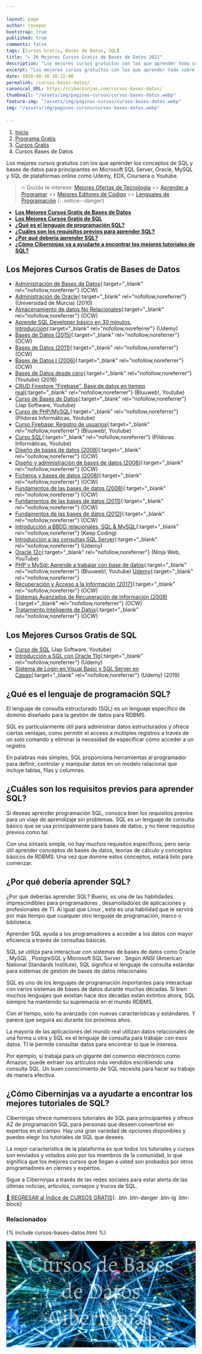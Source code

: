 ```yaml
---

layout: page
author: rosepac
bootstrap: true
published: true
comments: false
tags: [Cursos Gratis, Bases de Datos, SQL]
title: "▷ 26 Mejores Cursos Gratis de Bases de Datos 2021"
description: "Los mejores cursos gratuitos con los que aprender todo sobre las bases de datos, desde cero hasta nivel experto"
excerpt: "Los mejores cursos gratuitos con los que aprender todo sobre las bases de datos, desde cero hasta nivel experto"
date: 2020-08-30 10:22:00
permalink: /cursos-bases-datos/
canonical_URL: https://ciberninjas.com/cursos-bases-datos/
thumbnail: "/assets/img/paginas-cursos/cursos-bases-datos.webp"
feature-img: "/assets/img/paginas-cursos/cursos-bases-datos.webp"
img: "/assets/img/paginas-cursos/cursos-bases-datos.webp"

---
```


<div class="hidden-sm-down">
<nav aria-label="breadcrumb">
  <ol class="breadcrumb">
    <li class="breadcrumb-item"><a href="/">Inicio</a></li>
    <li class="breadcrumb-item"><a href="/programa-gratis/">Programa Gratis</a></li>
    <li class="breadcrumb-item"><a href="/cursos-tecnologia/">Cursos Gratis</a></li>
    <li class="breadcrumb-item active" aria-current="page">Cursos Bases de Datos</li>
  </ol>
</nav>
</div>

<script type="application/ld+json">
{
 "@context": "https://schema.org",
 "@type": "BreadcrumbList",
 "itemListElement":
 [
  {
   "@type": "ListItem",
   "position": 1,
   "item":
   {
    "@id": "https://ciberninjas.com/programa-gratis/",
    "name": "Programar Gratis"
    }
  },
  {
   "@type": "ListItem",
   "position": 2,
   "item":
   {
    "@id": "https://ciberninjas.com/cursos-tecnologia/",
    "name": "Los Mejores Cursos GRATIS de Programación y Tecnología Online 2021"
    }
  },
  {
   "@type": "ListItem",
  "position": 3,
  "item":
   {
     "@id": "https://ciberninjas.com/cursos-bases-datos/",
     "name": "Los Mejores Cursos Gratis de Bases de Datos 2021"
   }
  }
 ]
}
</script>

Los mejores cursos gratuitos con los que aprender los conceptos de SQL y bases de datos para principiantes en Microsoft SQL Server, Oracle, MySQL y SQL de plataformas online como Udemy, EDX, Coursera o Youtube.
<!-- https://medium.com/javarevisited/7-free-courses-to-learn-database-and-sql-for-programmers-and-data-scientist-e7ae19514ed2 -->

> 🔥 Quizás te interese: [Mejores Ofertas de Tecnología](/amazon/) >> [Aprender a Programar](/programar/) >> [Mejores Editores de Código](/mejores-editores-texto/) >> [Lenguajes de Programación](/15-mejores-lenguajes-programacion/)
{: .notice--danger}

- [**Los Mejores Cursos Gratis de Bases de Datos**](#los-mejores-cursos-gratis-de-bases-de-datos)
- [**Los Mejores Cursos Gratis de SQL**](#los-mejores-cursos-gratis-de-sql)
- [**¿Qué es el lenguaje de programación SQL?**](#qué-es-el-lenguaje-de-programación-sql)
- [**¿Cuáles son los requisitos previos para aprender SQL?**](#cuáles-son-los-requisitos-previos-para-aprender-sql)
- [**¿Por qué debería aprender SQL?**](#por-qué-debería-aprender-sql)
- [**¿Cómo Ciberninjas va a ayudarte a encontrar los mejores tutoriales de SQL?**](#cómo-ciberninjas-va-a-ayudarte-a-encontrar-los-mejores-tutoriales-de-sql)

## **Los Mejores Cursos Gratis de Bases de Datos**

- [Administración de Bases de Datos](https://ouo.io/3lo31e){:target="_blank" rel="nofollow,noreferrer"} (OCW)
- [Administración de Oracle](https://ouo.io/mFbGMZ){:target="_blank" rel="nofollow,noreferrer"} (Universidad de Murcia) (2010)
- [Almacenamiento de datos No Relacionales](https://ocw.unican.es/course/view.php?id=231){:target="_blank" rel="nofollow,noreferrer"} (OCW)
- [Aprende SQL Developer básico en 30 minutos. Introducción](https://ouo.io/E0zu9S){:target="_blank" rel="nofollow,noreferrer"} (Udemy)
- [Bases de Datos (2015)](http://repositori.uji.es/xmlui/handle/10234/168735){:target="_blank" rel="nofollow,noreferrer"} (OCW)
- [Bases de Datos (2011)](https://ocw.unican.es/course/view.php?id=163){:target="_blank" rel="nofollow,noreferrer"} (OCW)
- [Bases de Datos I (2006)](https://ocw.ua.es/es/ingenieria-y-arquitectura/bases-de-datos-i-2006.html){:target="_blank" rel="nofollow,noreferrer"} (OCW)
- [Bases de Datos desde cero](https://www.youtube.com/playlist?list=PLzSFZWTjelbJ01UciHPAWTqUFWesoGr9A){:target="_blank" rel="nofollow,noreferrer"} (Youtube) (2016)
- [CRUD Firestore "Firebase". Base de datos en tiempo real](https://www.youtube.com/playlist?list=PLPl81lqbj-4IdJzDKoih6vXDP2Y8w5RGq){:target="_blank" rel="nofollow,noreferrer"} (Bluuweb!, Youtube)
- [Curso de Bases de Datos](/bases-datos-con-jap-software/){:target="_blank" rel="nofollow,noreferrer"} (Jap Software, Youtube)
- [Curso de PHP/MySQL](https://www.youtube.com/playlist?list=PLU8oAlHdN5BkinrODGXToK9oPAlnJxmW_){:target="_blank" rel="nofollow,noreferrer"} (Pildoras Informáticas, Youtube)
- [Curso Firebase: Registro de usuarios](https://www.youtube.com/playlist?list=PLPl81lqbj-4JiR1Cio6xEygCZDmZmDUWI){:target="_blank" rel="nofollow,noreferrer"} (Bluuweb!, Youtube)
- [Curso SQL](https://www.youtube.com/playlist?list=PLU8oAlHdN5Bmx-LChV4K3MbHrpZKefNwn){:target="_blank" rel="nofollow,noreferrer"} (Pildoras Informáticas, Youtube)
- [Diseño de bases de datos (2008)](http://ocw.uc3m.es/ingenieria-informatica/diseno-de-bases-de-datos){:target="_blank" rel="nofollow,noreferrer"} (OCW)
- [Diseño y administración de bases de datos (2008)](http://ocw.uc3m.es/ingenieria-informatica/diseno-y-administracion-de-bases-de-datos){:target="_blank" rel="nofollow,noreferrer"} (OCW)
- [Ficheros y bases de datos (2008)](http://ocw.uc3m.es/cursos-archivados/ficheros-y-bases-de-datos){:target="_blank" rel="nofollow,noreferrer"} (OCW)
- [Fundamentos de las bases de datos (2008)](http://ocw.uc3m.es/ingenieria-informatica/fundamentos-de-bases-de-datos){:target="_blank" rel="nofollow,noreferrer"} (OCW)
- [Fundamentos de las bases de datos (2011)](https://ocw.ua.es/es/ingenieria-y-arquitectura/fundamentos-de-las-bases-de-datos-2011.html){:target="_blank" rel="nofollow,noreferrer"} (OCW)
- [Fundamentos de las bases de datos (2012)](http://ocw.uc3m.es/ingenieria-informatica/fundamentos-de-las-bases-de-datos){:target="_blank" rel="nofollow,noreferrer"} (OCW)
- [Introducción a BBDD relacionales, SQL & MySQL](https://plataforma.keepcoding.io/p/curso-gratis-introduccion-bbdd-sql-mysql){:target="_blank" rel="nofollow,noreferrer"} (Keep Coding)
- [Introducción a las consultas SQL Server](https://click.linksynergy.com/deeplink?id=W9Gem8jDoic&mid=39197&murl=https%3A%2F%2Fwww.udemy.com%2Fcourse%2Fintroduccion-a-las-consultas-sql-server%2F){:target="_blank" rel="nofollow,noreferrer"} (Udemy)
- [Oracle 12c](https://www.youtube.com/playlist?list=PLC7Ec2r5tkJA50X4rn6wffybgaGqYBlTA){:target="_blank" rel="nofollow,noreferrer"} (Ninja Web, YouTube)
- [PHP y MySql: Aprende a trabajar con base de datos](https://www.youtube.com/playlist?list=PLPl81lqbj-4IGS74m9lv1zLOWJzsLjWC_){:target="_blank" rel="nofollow,noreferrer"} (Bluuweb!, Youtube) [Udemy](https://click.linksynergy.com/deeplink?id=W9Gem8jDoic&mid=39197&murl=https%3A%2F%2Fwww.udemy.com%2Fcourse%2Fcurso-php-y-mysql%2F){:target="_blank" rel="nofollow,noreferrer"}
- [Recuperación y Acceso a la Información (2017)](http://ocw.uc3m.es/ingenieria-informatica/recuperacion-acceso-informacion){:target="_blank" rel="nofollow,noreferrer"} (OCW)
- [Sistemas Avanzados de Recuperación de Información (2009)](http://ocw.uc3m.es/ingenieria-informatica/sistemas-avanzados-de-recuperacion-de-informacion){:target="_blank" rel="nofollow,noreferrer"} (OCW)
- [Tratamiento Inteligente de Datos](https://campusvirtual.ull.es/ocw/course/view.php?id=134){:target="_blank" rel="nofollow,noreferrer"} (OCW)

## **Los Mejores Cursos Gratis de SQL**

- [Curso de SQL](/sql-con-jap-software/) (Jap Software, Youtube)
- [Introducción a SQL con Oracle 11g](https://kutt.it/intro-sql-oracle-11){:target="_blank" rel="nofollow,noreferrer"} (Udemy)
- [Sistema de Login en Visual Basic y SQL Server en Capas](https://kutt.it/loguin-visualbasic-sql-capas){:target="_blank" rel="nofollow,noreferrer"} (Udemy) (2019)

## **¿Qué es el lenguaje de programación SQL?**

El lenguaje de consulta estructurado (SQL) es un lenguaje específico de dominio diseñado para la gestión de datos para RDBMS.

SQL es particularmente útil para administrar datos estructurados y ofrece ciertas ventajas, como permitir el acceso a múltiples registros a través de un solo comando y eliminar la necesidad de especificar cómo acceder a un registro.

En palabras más simples, SQL proporciona herramientas al programador para definir, controlar y manipular datos en un modelo relacional que incluye tablas, filas y columnas.

## **¿Cuáles son los requisitos previos para aprender SQL?**

Si deseas aprender programación SQL, conozca bien los requisitos previos para un viaje de aprendizaje sin problemas. SQL es un lenguaje de consulta básico que se usa principalmente para bases de datos, y no tiene requisitos previos como tal.

Con una sintaxis simple, no hay muchos requisitos específicos, pero sería útil aprender conceptos de bases de datos, teorías de cálculo y conceptos básicos de RDBMS. Una vez que domine estos conceptos, estará listo para comenzar.

## **¿Por qué debería aprender SQL?**

¿Por qué deberías aprender SQL? Bueno, es una de las habilidades imprescindibles para programadores , desarrolladores de aplicaciones y profesionales de TI. Al igual que Linux , esta es una habilidad que le servirá por más tiempo que cualquier otro lenguaje de programación, marco o biblioteca.

Aprender SQL ayuda a los programadores a acceder a los datos con mayor eficiencia a través de consultas básicas.

SQL se utiliza para interactuar con sistemas de bases de datos como Oracle , MySQL , PostgreSQL y Microsoft SQL Server . Según ANSI (American National Standards Institute), SQL significa el lenguaje de consulta estándar para sistemas de gestión de bases de datos relacionales.

SQL es uno de los lenguajes de programación importantes para interactuar con varios sistemas de bases de datos durante muchas décadas. Si bien muchos lenguajes que existían hace dos décadas están extintos ahora, SQL siempre ha mantenido su supremacía en el mundo RDBMS.

Con el tiempo, solo ha avanzado con nuevas características y estándares. Y parece que seguirá así durante los próximos años.

La mayoría de las aplicaciones del mundo real utilizan datos relacionales de una forma u otra y SQL es el lenguaje de consulta para trabajar con esos datos. TI le permite consultar datos para encontrar lo que le interesa.

Por ejemplo, si trabaja para un gigante del comercio electrónico como Amazon, puede extraer los artículos más vendidos escribiendo una consulta SQL. Un buen conocimiento de SQL necesita para hacer su trabajo de manera efectiva.

## **¿Cómo Ciberninjas va a ayudarte a encontrar los mejores tutoriales de SQL?**

Ciberninjas ofrece numerosos tutoriales de SQL para principiantes y ofrece AZ de programación SQL para personas que deseen convertirse en expertos en el campo. Hay una gran variedad de opciones disponibles y puedes elegir los tutoriales de SQL que desees.

La mejor característica de la plataforma es que todos los tutoriales y cursos son enviados y votados solo por los miembros de la comunidad, lo que significa que los mejores cursos que llegan a usted son probados por otros programadores en ciernes y expertos.

Sigue a Ciberninjas a través de las redes sociales para estar alerta de las últimas noticias, artículos, consejos y trucos de SQL.

[🏡 REGRESAR al Índice de CURSOS GRATIS](https://ciberninjas.com/cursos-tecnologia/ "Regresar al índice de Cursos Gratis de Tecnología"){: .btn .btn-danger .btn-lg .btn-block}

### **Relacionados** <!-- omit in toc -->

{% include cursos-bases-datos.html %}

![Los mejores cursos gratuitos con los que aprender todo sobre las bases de datos, desde cero hasta nivel experto](/assets/img/paginas-cursos/cursos-bases-datos.webp "Los mejores cursos gratuitos con los que aprender todo sobre las bases de datos, desde cero hasta nivel experto")